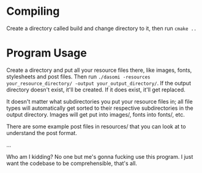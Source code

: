 # Compiling

Create a directory called build and change directory to it, then run `cmake ..`

# Program Usage

Create a directory and put all your resource files there, like images, fonts, stylesheets and post files.
Then run `./dasomi -resources your_resource_directory/ -output your_output_directory/`. If the output
directory doesn't exist, it'll be created. If it does exist, it'll get replaced.

It doesn't matter what subdirectories you put your resource files in; all file types will automatically get sorted
to their respective subdirectories in the output directory. Images will get put into images/, fonts into fonts/, etc.

There are some example post files in resources/ that you can look at to understand the post format.

...

Who am I kidding? No one but me's gonna fucking use this program. I just want the codebase to be comprehensible,
that's all.
